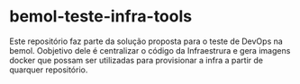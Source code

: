# bemol-teste-infra-tools

Este repositório faz parte da solução proposta para o teste de DevOps na bemol. Oobjetivo dele é centralizar o código da Infraestrura e gera imagens docker que possam ser utilizadas para provisionar a infra a partir de quarquer repositório.
